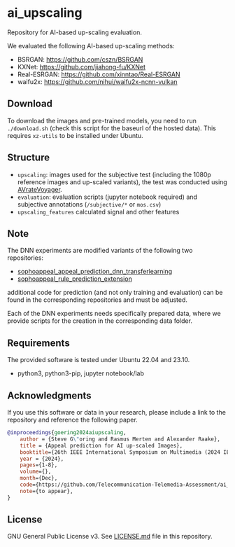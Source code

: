 # ai_upscaling
Repository for AI-based up-scaling evaluation.

We evaluated the following AI-based up-scaling methods:

* BSRGAN: https://github.com/cszn/BSRGAN
* KXNet: https://github.com/jiahong-fu/KXNet
* Real-ESRGAN: https://github.com/xinntao/Real-ESRGAN
* waifu2x: https://github.com/nihui/waifu2x-ncnn-vulkan


## Download 
To download the images and pre-trained models, you need to run `./download.sh` (check this script for the baseurl of the hosted data).
This requires `xz-utils` to be installed under Ubuntu.



## Structure

* `upscaling`: images used for the subjective test (including the 1080p reference images and up-scaled variants), the test was conducted using [AVrateVoyager](https://github.com/Telecommunication-Telemedia-Assessment/AVrateVoyager).
* `evaluation`: evaluation scripts (jupyter notebook required) and subjective annotations (`/subjective/*` or `mos.csv`)
* `upscaling_features` calculated signal and other features



## Note
The DNN experiments are modified variants of the following two repositories:

* [sophoappeal_appeal_prediction_dnn_transferlearning](https://github.com/Telecommunication-Telemedia-Assessment/sophoappeal_appeal_prediction_dnn_transferlearning)
* [sophoappeal_rule_prediction_extension](https://github.com/Telecommunication-Telemedia-Assessment/sophoappeal_rule_prediction_extension)

additional code for prediction (and not only training and evaluation) can be found in the corresponding repositories and must be adjusted.

Each of the DNN experiments needs specifically prepared data, where we provide scripts for the creation in the corresponding data folder.

## Requirements

The provided software is tested under Ubuntu 22.04 and 23.10.

* python3, python3-pip, jupyter notebook/lab




## Acknowledgments

If you use this software or data in your research, please include a link to the repository and reference the following paper.

```bibtex
@inproceedings{goering2024aiupscaling,
    author = {Steve G\"oring and Rasmus Merten and Alexander Raake},
    title = {Appeal prediction for AI up-scaled Images},
    booktitle={26th IEEE International Symposium on Multimedia (2024 IEEE ISM)},
    year = {2024},
    pages={1-8},
    volume={},
    month={Dec},
    code={https://github.com/Telecommunication-Telemedia-Assessment/ai_upscaling},
    note={to appear},
}
```

## License
GNU General Public License v3. See [LICENSE.md](./LICENSE.md) file in this repository.